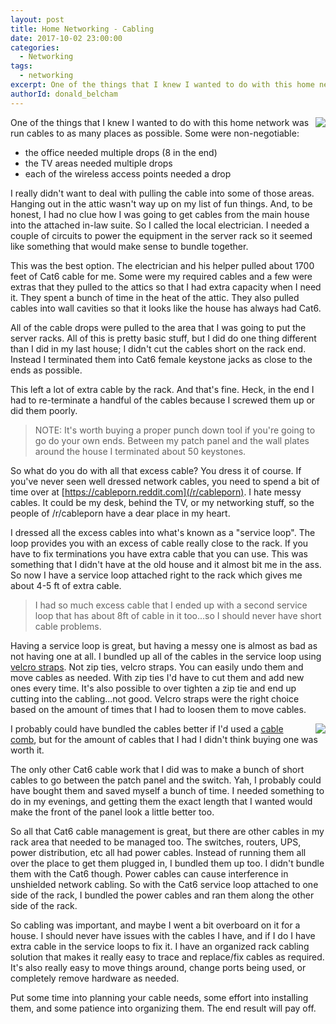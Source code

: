 ```yaml
---
layout: post
title: Home Networking - Cabling
date: 2017-10-02 23:00:00
categories:
  - Networking
tags:
  - networking
excerpt: One of the things that I knew I wanted to do with this home network was run cables to as many places as possible
authorId: donald_belcham
---
```

<img style="float: right;padding-left:10px" src="https://www.igloocoder.com/images/raw-wiring.jpg"/>

One of the things that I knew I wanted to do with this home network was run cables to as many places as possible. Some were non-negotiable: 
 * the office needed multiple drops (8 in the end)  
 * the TV areas needed multiple drops  
 * each of the wireless access points needed a drop

I really didn't want to deal with pulling the cable into some of those areas. Hanging out in the attic wasn't way up on my list of fun things. And, to be honest, I had no clue how I was going to get cables from the main house into the attached in-law suite. So I called the local electrician. I needed a couple of circuits to power the equipment in the server rack so it seemed like something that would make sense to bundle together.

This was the best option. The electrician and his helper pulled about 1700 feet of Cat6 cable for me. Some were my required cables and a few were extras that they pulled to the attics so that I had extra capacity when I need it. They spent a bunch of time in the heat of the attic. They also pulled cables into wall cavities so that it looks like the house has always had Cat6.

All of the cable drops were pulled to the area that I was going to put the server racks. All of this is pretty basic stuff, but I did do one thing different than I did in my last house; I didn't cut the cables short on the rack end. Instead I terminated them into Cat6 female keystone jacks as close to the ends as possible.

This left a lot of extra cable by the rack. And that's fine. Heck, in the end I had to re-terminate a handful of the cables because I screwed them up or did them poorly.

> NOTE: It's worth buying a proper punch down tool if you're going to go do your own ends. Between my patch panel and the wall plates around the house I terminated about 50 keystones.

So what do you do with all that excess cable? You dress it of course. If you've never seen well dressed network cables, you need to spend a bit of time over at [https://cableporn.reddit.com](/r/cableporn). I hate messy cables. It could be my desk, behind the TV, or my networking stuff, so the people of /r/cableporn have a dear place in my heart.

I dressed all the excess cables into what's known as a "service loop". The loop provides you with an excess of cable really close to the rack. If you have to fix terminations you have extra cable that you can use. This was something that I didn't have at the old house and it almost bit me in the ass. So now I have a service loop attached right to the rack which gives me about 4-5 ft of extra cable. 

> I had so much excess cable that I ended up with a second service loop that has about 8ft of cable in it too...so I should never have short cable problems.

Having a service loop is great, but having a messy one is almost as bad as not having one at all. I bundled up all of the cables in the service loop using [velcro straps](https://www.amazon.ca/gp/product/B001E1Y5O6/ref=oh_aui_detailpage_o00_s00?ie=UTF8&psc=1). Not zip ties, velcro straps. You can easily undo them and move cables as needed. With zip ties I'd have to cut them and add new ones every time. It's also possible to over tighten a zip tie and end up cutting into the cabling...not good. Velcro straps were the right choice based on the amount of times that I had to loosen them to move cables.

<img style="float: right;padding-left:10px" src="https://www.igloocoder.com/images/rack-wiring.jpg"/>

I probably could have bundled the cables better if I'd used a [cable comb](https://www.amazon.ca/ACOM-PIECE-CONTRACTOR-INSTALLATION-YELLOW/dp/B01BTUI1TQ/ref=sr_1_1?ie=UTF8&qid=1501120387&sr=8-1&keywords=cable+comb), but for the amount of cables that I had I didn't think buying one was worth it.

The only other Cat6 cable work that I did was to make a bunch of short cables to go between the patch panel and the switch. Yah, I probably could have bought them and saved myself a bunch of time. I needed something to do in my evenings, and getting them the exact length that I wanted would make the front of the panel look a little better too. 

So all that Cat6 cable management is great, but there are other cables in my rack area that needed to be managed too. The switches, routers, UPS, power distribution, etc all had power cables. Instead of running them all over the place to get them plugged in, I bundled them up too. I didn't bundle them with the Cat6 though. Power cables can cause interference in unshielded network cabling. So with the Cat6 service loop attached to one side of the rack, I bundled the power cables and ran them along the other side of the rack.

So cabling was important, and maybe I went a bit overboard on it for a house. I should never have issues with the cables I have, and if I do I have extra cable in the service loops to fix it. I have an organized rack cabling solution that makes it really easy to trace and replace/fix cables as required. It's also really easy to move things around, change ports being used, or completely remove hardware as needed.

Put some time into planning your cable needs, some effort into installing them, and some patience into organizing them. The end result will pay off.